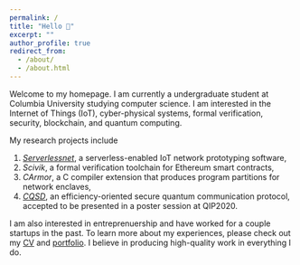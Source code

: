 ```yaml
---
permalink: /
title: "Hello 👋" 
excerpt: ""
author_profile: true
redirect_from: 
  - /about/
  - /about.html
---
```


Welcome to my homepage. I am currently a undergraduate student at Columbia University studying computer science. I am interested in the Internet of Things (IoT), cyber-physical systems, formal verification, security, blockchain, and quantum computing.

My research projects include 
1. [<i>Serverlessnet</i>](https://serverlessnet.github.io/serverlessnet), a serverless-enabled IoT network prototyping software,
2. <i>Scivik</i>, a formal verification toolchain for Ethereum smart contracts, 
3. <i>CArmor</i>, a C compiler extension that produces program partitions for network enclaves,
4. [<i>CQSD</i>](https://arxiv.org/abs/1910.08135), an efficiency-oriented secure quantum communication protocol, accepted to be presented in a poster session at QIP2020.

I am also interested in entreprenuership and have worked for a couple startups in the past. To learn more about my experiences, please check out my [CV](/files/Shaokai_Lin_CV.pdf) and [portfolio](/portfolio). I believe in producing high-quality work in everything I do.
